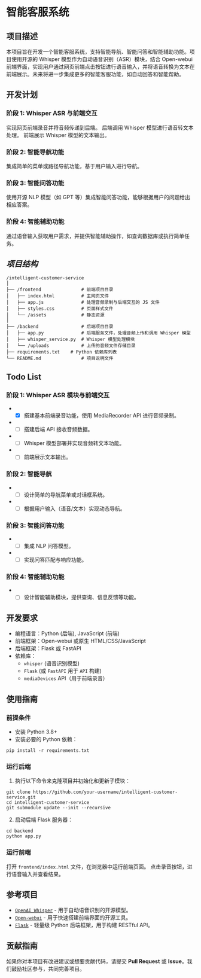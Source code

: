 # 智能客服系统

## 项目描述
本项目旨在开发一个智能客服系统，支持智能导航、智能问答和智能辅助功能。项目使用开源的 Whisper 模型作为自动语音识别（ASR）模块，结合 Open-webui 前端界面，实现用户通过网页前端点击按钮进行语音输入，并将语音转换为文本在前端展示。未来将进一步集成更多的智能客服功能，如自动回答和智能帮助。

## 开发计划
### 阶段 1: Whisper ASR 与前端交互
实现网页前端录音并将音频传递到后端。
后端调用 Whisper 模型进行语音转文本处理。
前端展示 Whisper 模型的文本输出。
### 阶段 2: 智能导航功能
集成简单的菜单或路径导航功能，基于用户输入进行导航。
### 阶段 3: 智能问答功能
使用开源 NLP 模型（如 GPT 等）集成智能问答功能，能够根据用户的问题给出相应答案。
### 阶段 4: 智能辅助功能
通过语音输入获取用户需求，并提供智能辅助操作，如查询数据库或执行简单任务。

## ***项目结构***
```
/intelligent-customer-service
│
├── /frontend               # 前端项目目录
│   ├── index.html          # 主网页文件
│   ├── app.js              # 处理音频录制与后端交互的 JS 文件
│   ├── styles.css          # 页面样式文件
│   └── /assets             # 静态资源
│
├── /backend                # 后端项目目录
│   ├── app.py              # 后端服务文件，处理音频上传和调用 Whisper 模型
│   ├── whisper_service.py  # Whisper 模型处理模块
│   └── /uploads            # 上传的音频文件存储目录
├── requirements.txt    # Python 依赖库列表
└── README.md               # 项目说明文件
```
## Todo List
### 阶段 1: Whisper ASR 模块与前端交互
* -[x] 搭建基本前端录音功能，使用 MediaRecorder API 进行音频录制。
* -[ ] 搭建后端 API 接收音频数据。
* -[ ] Whisper 模型部署并实现音频转文本功能。
* -[ ] 前端展示文本输出。
### 阶段 2: 智能导航
* -[ ] 设计简单的导航菜单或对话框系统。
* -[ ] 根据用户输入（语音/文本）实现动态导航。
### 阶段 3: 智能问答功能
* -[ ] 集成 NLP 问答模型。
* -[ ] 实现问答匹配与响应功能。
### 阶段 4: 智能辅助功能
* -[ ] 设计智能辅助模块，提供查询、信息反馈等功能。

## 开发要求
* 编程语言：Python (后端), JavaScript (前端)
* 前端框架：Open-webui 或原生 HTML/CSS/JavaScript
* 后端框架：Flask 或 FastAPI
* 依赖库：
  * `whisper` (语音识别模型)
  * `Flask` (或 `FastAPI` 用于 `API` 构建)
  * `mediaDevices` API（用于前端录音）

## 使用指南
### 前提条件
* 安装 Python 3.8+
* 安装必要的 Python 依赖：
```commandline
pip install -r requirements.txt
```
### 运行后端
1. 执行以下命令来克隆项目并初始化和更新子模块：
```
git clone https://github.com/your-username/intelligent-customer-service.git
cd intelligent-customer-service
git submodule update --init --recursive
```

2. 启动后端 Flask 服务器：
```commandline
cd backend
python app.py
```
### 运行前端
打开 `frontend/index.html` 文件，在浏览器中运行前端页面。
点击录音按钮，进行语音输入并查看结果。

## 参考项目
* [`OpenAI Whisper`](https://github.com/openai/whisper) - 用于自动语音识别的开源模型。
* [`Open-webui`](https://github.com/open-webui/open-webui) - 用于快速搭建前端界面的开源工具。
* [`Flask`](https://github.com/pallets/flask) - 轻量级 Python 后端框架，用于构建 RESTful API。

## 贡献指南
如果你对本项目有改进建议或想要贡献代码，请提交 **Pull Request** 或 **Issue**。我们鼓励社区参与，共同完善项目。